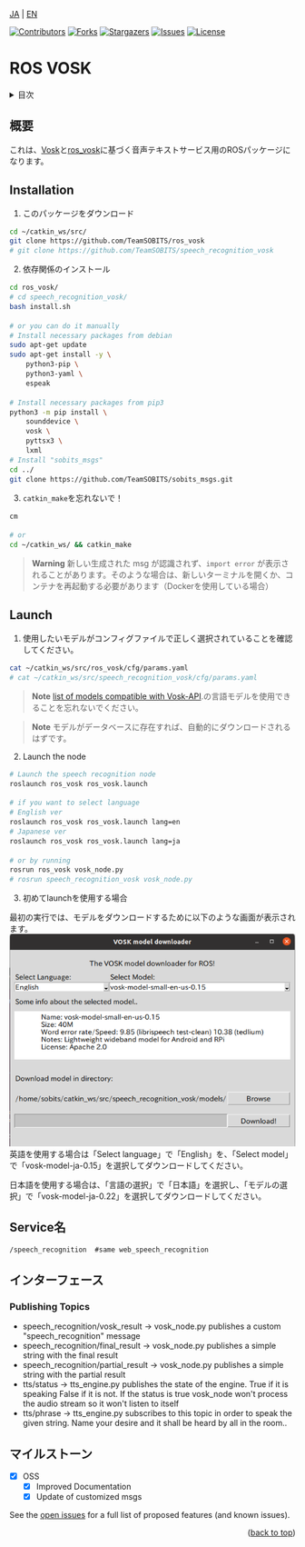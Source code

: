 <a name="readme-top"></a>

[JA](README.md) | [EN](README.en.md)

[![Contributors][contributors-shield]][contributors-url]
[![Forks][forks-shield]][forks-url]
[![Stargazers][stars-shield]][stars-url]
[![Issues][issues-shield]][issues-url]
[![License][license-shield]][license-url]

ROS VOSK
======================
<!--  TABLE OF CONTENTS -->
<details>
  <summary>目次</summary>
  <ol>
    <li>
      <a href="#introduction">概要</a>
    </li>
    <li>
      <a href="#installation">iセットアップ</a>
    </li>
    <li>
    <a href="#launch">Launch</a>
    </li>
    <li>
    <a href="#Service Name">Service名</a>
    </li>
    <li><a href="#milestone">マイルストーン</a></li>
    <li><a href="#Main Authors">Main Authors</a></li>
    <!-- <li><a href="#contributing">Contributing</a></li> -->
    <!-- <li><a href="#license">License</a></li> -->

  </ol>
</details>


## 概要
これは、[Vosk](https://github.com/alphacep/vosk-api)と[ros_vosk](https://github.com/alphacep/ros-vosk)に基づく音声テキストサービス用のROSパッケージになります。

## Installation

1. このパッケージをダウンロード

```bash
cd ~/catkin_ws/src/
git clone https://github.com/TeamSOBITS/ros_vosk
# git clone https://github.com/TeamSOBITS/speech_recognition_vosk
```

2. 依存関係のインストール

```bash
cd ros_vosk/
# cd speech_recognition_vosk/
bash install.sh

# or you can do it manually
# Install necessary packages from debian
sudo apt-get update
sudo apt-get install -y \
    python3-pip \
    python3-yaml \
    espeak

# Install necessary packages from pip3
python3 -m pip install \
    sounddevice \
    vosk \
    pyttsx3 \
    lxml
# Install "sobits_msgs"
cd ../
git clone https://github.com/TeamSOBITS/sobits_msgs.git
```


3. `catkin_make`を忘れないで！
```bash
cm

# or
cd ~/catkin_ws/ && catkin_make
```

> **Warning**
> 新しい生成された msg が認識されず、`import error` が表示されることがあります。そのような場合は、新しいターミナルを開くか、コンテナを再起動する必要があります（Dockerを使用している場合）


## Launch

1. 使用したいモデルがコンフィグファイルで正しく選択されていることを確認してください。
```bash
cat ~/catkin_ws/src/ros_vosk/cfg/params.yaml
# cat ~/catkin_ws/src/speech_recognition_vosk/cfg/params.yaml
```

> **Note**
> [list of models compatible with Vosk-API](https://alphacephei.com/vosk/models).の言語モデルを使用できることを忘れないでください。

> **Note**
> モデルがデータベースに存在すれば、自動的にダウンロードされるはずです。

2. Launch the node

```bash
# Launch the speech recognition node
roslaunch ros_vosk ros_vosk.launch

# if you want to select language
# English ver
roslaunch ros_vosk ros_vosk.launch lang=en
# Japanese ver
roslaunch ros_vosk ros_vosk.launch lang=ja

# or by running
rosrun ros_vosk vosk_node.py
# rosrun speech_recognition_vosk vosk_node.py
```
3. 初めてlaunchを使用する場合

最初の実行では、モデルをダウンロードするために以下のような画面が表示されます。
![img1](img/image.png)  
英語を使用する場合は「Select language」で「English」を、「Select model」で「vosk-model-ja-0.15」を選択してダウンロードしてください。

日本語を使用する場合は、「言語の選択」で「日本語」を選択し、「モデルの選択」で「vosk-model-ja-0.22」を選択してダウンロードしてください。

## Service名
```
/speech_recognition  #same web_speech_recognition
```


## インターフェース

### Publishing Topics
- speech_recognition/vosk_result    -> vosk_node.py publishes a custom "speech_recognition" message
- speech_recognition/final_result   -> vosk_node.py publishes a simple string with the final result
- speech_recognition/partial_result -> vosk_node.py publishes a simple string with the partial result
- tts/status -> tts_engine.py publishes the state of the engine. True if it is speaking False if it is not. If the status is true vosk_node won't process the audio stream so it won't listen to itself 
- tts/phrase -> tts_engine.py subscribes to this topic in order to speak the given string. Name your desire and it shall be heard by all in the room..


<!-- MILESTONE -->
## マイルストーン

- [x] OSS
    - [x] Improved Documentation
    - [x] Update of customized msgs

See the [open issues][license-url] for a full list of proposed features (and known issues).

<p align="right">(<a href="#readme-top">back to top</a>)</p>


<!-- MARKDOWN LINKS & IMAGES -->
<!-- https://www.markdownguide.org/basic-syntax/#reference-style-links -->
[contributors-shield]: https://img.shields.io/github/contributors/TeamSOBITS/sobits_msgs.svg?style=for-the-badge
[contributors-url]: https://github.com/TeamSOBITS/sobits_msgs/graphs/contributors
[forks-shield]: https://img.shields.io/github/forks/TeamSOBITS/sobits_msgs.svg?style=for-the-badge
[forks-url]: https://github.com/TeamSOBITS/sobits_msgs/network/members
[stars-shield]: https://img.shields.io/github/stars/TeamSOBITS/sobits_msgs.svg?style=for-the-badge
[stars-url]: https://github.com/TeamSOBITS/sobits_msgs/stargazers
[issues-shield]: https://img.shields.io/github/issues/TeamSOBITS/sobits_msgs.svg?style=for-the-badge
[issues-url]: https://github.com/TeamSOBITS/sobits_msgs/issues
[license-shield]: https://img.shields.io/github/license/TeamSOBITS/sobits_msgs.svg?style=for-the-badge
[license-url]: LICENSE